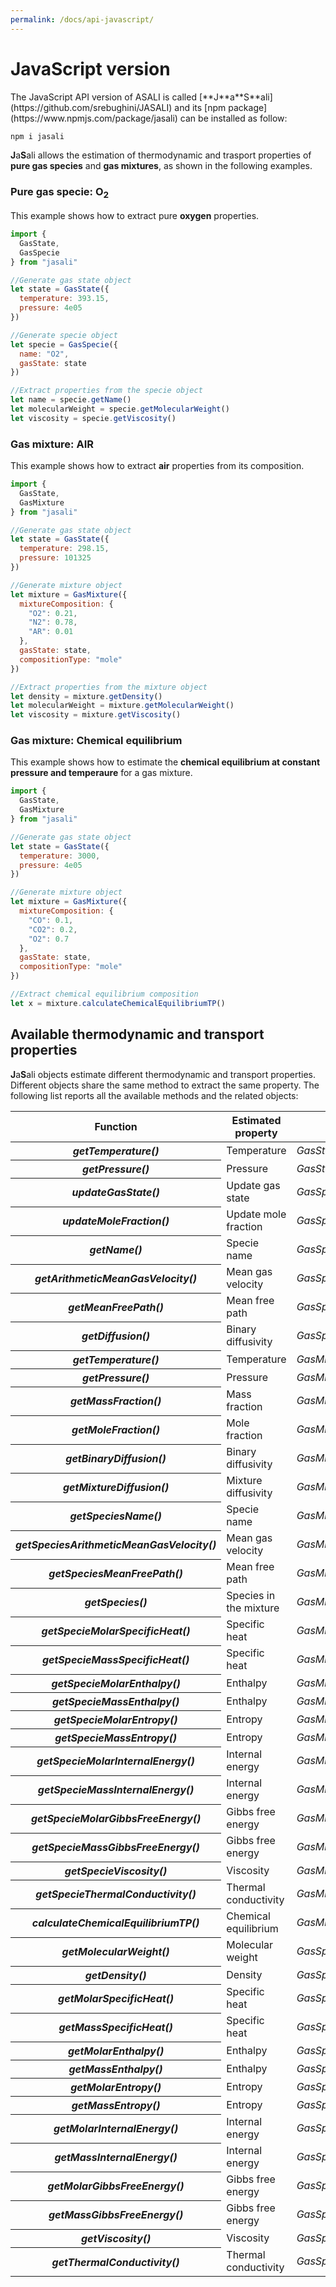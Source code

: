 ```yaml
---
permalink: /docs/api-javascript/
---
```

<h1 class="text-left"><b>JavaScript version</b></h1>
The JavaScript API version of ASALI is called [**J**a**S**ali](https://github.com/srebughini/JASALI) and its [npm package](https://www.npmjs.com/package/jasali) can be installed as follow:

```bash
npm i jasali
```

**J**a**S**ali allows the estimation of thermodynamic and trasport properties of **pure gas species** and **gas mixtures**, as shown in the following examples.

### Pure gas specie: O<sub>2</sub>
This example shows how to extract pure **oxygen** properties.

```javascript
import {
  GasState,
  GasSpecie
} from "jasali"

//Generate gas state object
let state = GasState({
  temperature: 393.15,
  pressure: 4e05
})

//Generate specie object
let specie = GasSpecie({
  name: "O2",
  gasState: state
})

//Extract properties from the specie object
let name = specie.getName()
let molecularWeight = specie.getMolecularWeight()
let viscosity = specie.getViscosity()
```

### Gas mixture: AIR
This example shows how to extract **air** properties from its composition.

```javascript
import {
  GasState,
  GasMixture
} from "jasali"

//Generate gas state object
let state = GasState({
  temperature: 298.15,
  pressure: 101325
})

//Generate mixture object
let mixture = GasMixture({
  mixtureComposition: {
    "O2": 0.21,
    "N2": 0.78,
    "AR": 0.01
  },
  gasState: state,
  compositionType: "mole"
})

//Extract properties from the mixture object
let density = mixture.getDensity()
let molecularWeight = mixture.getMolecularWeight()
let viscosity = mixture.getViscosity()
```
### Gas mixture: Chemical equilibrium
This example shows how to estimate the **chemical equilibrium at constant pressure and temperaure** for a gas mixture.

```javascript
import {
  GasState,
  GasMixture
} from "jasali"

//Generate gas state object
let state = GasState({
  temperature: 3000,
  pressure: 4e05
})

//Generate mixture object
let mixture = GasMixture({
  mixtureComposition: {
    "CO": 0.1,
    "CO2": 0.2,
    "O2": 0.7
  },
  gasState: state,
  compositionType: "mole"
})

//Extract chemical equilibrium composition
let x = mixture.calculateChemicalEquilibriumTP()
```

## **Available thermodynamic and transport properties**
**J**a**S**ali objects estimate different thermodynamic and transport properties. Different objects share the same method to extract the same property. The following list reports all the available methods and the related objects:

<table class="table table-striped">
  <thead>
      <tr>
          <th scope="row">Function</th>
          <th>Estimated property</th>
          <th>Method of</th>
          <th>Unit dimension</th>
      </tr>
  </thead>
  <tbody>
    <tr>
      <th scope="row"><b><i>getTemperature()</i></b></th>
      <td>Temperature</td>
      <td><i>GasState</i></td>
      <td>K</td>
    </tr>
    <tr>
      <th scope="row"><b><i>getPressure()</i></b></th>
      <td>Pressure</td>
      <td><i>GasState</i></td>
      <td>Pa</td>
    </tr>
    <tr>
      <th scope="row"><b><i>updateGasState()</i></b></th>
      <td>Update gas state</td>
      <td><i>GasSpecie</i></td>
      <td>n.a</td>
    </tr>
    <tr>
      <th scope="row"><b><i>updateMoleFraction()</i></b></th>
      <td>Update mole fraction</td>
      <td><i>GasSpecie</i></td>
      <td>n.a</td>
    </tr>
    <tr>
      <th scope="row"><b><i>getName()</i></b></th>
      <td>Specie name</td>
      <td><i>GasSpecie</i></td>
      <td>n.a</td>
    </tr>
    <tr>
      <th scope="row"><b><i>getArithmeticMeanGasVelocity()</i></b></th>
      <td>Mean gas velocity</td>
      <td><i>GasSpecie</i></td>
      <td>m/s</td>
    </tr>
    <tr>
      <th scope="row"><b><i>getMeanFreePath()</i></b></th>
      <td>Mean free path</td>
      <td><i>GasSpecie</i></td>
      <td>m</td>
    </tr>
    <tr>
      <th scope="row"><b><i>getDiffusion()</i></b></th>
      <td>Binary diffusivity</td>
      <td><i>GasSpecie</i></td>
      <td>m<sup>2</sup>/s</td>
    </tr>
    <tr>
      <th scope="row"><b><i>getTemperature()</i></b></th>
      <td>Temperature</td>
      <td><i>GasMixture</i></td>
      <td>K</td>
    </tr>
    <tr>
      <th scope="row"><b><i>getPressure()</i></b></th>
      <td>Pressure</td>
      <td><i>GasMixture</i></td>
      <td>Pa</td>
    </tr>
    <tr>
      <th scope="row"><b><i>getMassFraction()</i></b></th>
      <td>Mass fraction</td>
      <td><i>GasMixture</i></td>
      <td>n.a</td>
    </tr>
    <tr>
      <th scope="row"><b><i>getMoleFraction()</i></b></th>
      <td>Mole fraction</td>
      <td><i>GasMixture</i></td>
      <td>n.a</td>
    </tr>
    <tr>
      <th scope="row"><b><i>getBinaryDiffusion()</i></b></th>
      <td>Binary diffusivity</td>
      <td><i>GasMixture</i></td>
      <td>m<sup>2</sup>/s</td>
    </tr>
    <tr>
      <th scope="row"><b><i>getMixtureDiffusion()</i></b></th>
      <td>Mixture diffusivity</td>
      <td><i>GasMixture</i></td>
      <td>m<sup>2</sup>/s</td>
    </tr>
    <tr>
      <th scope="row"><b><i>getSpeciesName()</i></b></th>
      <td>Specie name</td>
      <td><i>GasMixture</i></td>
      <td>n.a</td>
    </tr>
    <tr>
      <th scope="row"><b><i>getSpeciesArithmeticMeanGasVelocity()</i></b></th>
      <td>Mean gas velocity</td>
      <td><i>GasMixture</i></td>
      <td>m/s</td>
    </tr>
    <tr>
      <th scope="row"><b><i>getSpeciesMeanFreePath()</i></b></th>
      <td>Mean free path</td>
      <td><i>GasMixture</i></td>
      <td>m</td>
    </tr>
    <tr>
      <th scope="row"><b><i>getSpecies()</i></b></th>
      <td>Species in the mixture</td>
      <td><i>GasMixture</i></td>
      <td>n.a</td>
    </tr>
    <tr>
      <th scope="row"><b><i>getSpecieMolarSpecificHeat()</i></b></th>
      <td>Specific heat</td>
      <td><i>GasMixture</i></td>
      <td>J/kmol/K</td>
    </tr>
    <tr>
      <th scope="row"><b><i>getSpecieMassSpecificHeat()</i></b></th>
      <td>Specific heat</td>
      <td><i>GasMixture</i></td>
      <td>J/kg/K</td>
    </tr>
    <tr>
      <th scope="row"><b><i>getSpecieMolarEnthalpy()</i></b></th>
      <td>Enthalpy</td>
      <td><i>GasMixture</i></td>
      <td>J/kmol</td>
    </tr>
    <tr>
      <th scope="row"><b><i>getSpecieMassEnthalpy()</i></b></th>
      <td>Enthalpy</td>
      <td><i>GasMixture</i></td>
      <td>J/kg</td>
    </tr>
    <tr>
      <th scope="row"><b><i>getSpecieMolarEntropy()</i></b></th>
      <td>Entropy</td>
      <td><i>GasMixture</i></td>
      <td>J/kmol/K</td>
    </tr>
    <tr>
      <th scope="row"><b><i>getSpecieMassEntropy()</i></b></th>
      <td>Entropy</td>
      <td><i>GasMixture</i></td>
      <td>J/kg/K</td>
    </tr>
    <tr>
      <th scope="row"><b><i>getSpecieMolarInternalEnergy()</i></b></th>
      <td>Internal energy</td>
      <td><i>GasMixture</i></td>
      <td>J/kmol</td>
    </tr>
    <tr>
      <th scope="row"><b><i>getSpecieMassInternalEnergy()</i></b></th>
      <td>Internal energy</td>
      <td><i>GasMixture</i></td>
      <td>J/kg</td>
    </tr>
    <tr>
      <th scope="row"><b><i>getSpecieMolarGibbsFreeEnergy()</i></b></th>
      <td>Gibbs free energy</td>
      <td><i>GasMixture</i></td>
      <td>J/kmol</td>
    </tr>
    <tr>
      <th scope="row"><b><i>getSpecieMassGibbsFreeEnergy()</i></b></th>
      <td>Gibbs free energy</td>
      <td><i>GasMixture</i></td>
      <td>J/kg</td>
    </tr>
    <tr>
      <th scope="row"><b><i>getSpecieViscosity()</i></b></th>
      <td>Viscosity</td>
      <td><i>GasMixture</i></td>
      <td>Pa*s</td>
    </tr>
    <tr>
      <th scope="row"><b><i>getSpecieThermalConductivity()</i></b></th>
      <td>Thermal conductivity</td>
      <td><i>GasMixture</i></td>
      <td>W/m/K</td>
    </tr>
    <tr>
      <th scope="row"><b><i>calculateChemicalEquilibriumTP()</i></b></th>
      <td>Chemical equilibrium</td>
      <td><i>GasMixture</i></td>
      <td>mole fraction</td>
    </tr>
    <tr>
      <th scope="row"><b><i>getMolecularWeight()</i></b></th>
      <td>Molecular weight</td>
      <td><i>GasSpecie/GasMixture</i></td>
      <td>g/mol</td>
    </tr>
    <tr>
      <th scope="row"><b><i>getDensity()</i></b></th>
      <td>Density</td>
      <td><i>GasSpecie/GasMixture</i></td>
      <td>kg/m<sup>3</sup></td>
    </tr>
    <tr>
      <th scope="row"><b><i>getMolarSpecificHeat()</i></b></th>
      <td>Specific heat</td>
      <td><i>GasSpecie/GasMixture</i></td>
      <td>J/kmol/K</td>
    </tr>
    <tr>
      <th scope="row"><b><i>getMassSpecificHeat()</i></b></th>
      <td>Specific heat</td>
      <td><i>GasSpecie/GasMixture</i></td>
      <td>J/kg/K</td>
    </tr>
    <tr>
      <th scope="row"><b><i>getMolarEnthalpy()</i></b></th>
      <td>Enthalpy</td>
      <td><i>GasSpecie/GasMixture</i></td>
      <td>J/kmol</td>
    </tr>
    <tr>
      <th scope="row"><b><i>getMassEnthalpy()</i></b></th>
      <td>Enthalpy</td>
      <td><i>GasSpecie/GasMixture</i></td>
      <td>J/kg</td>
    </tr>
    <tr>
      <th scope="row"><b><i>getMolarEntropy()</i></b></th>
      <td>Entropy</td>
      <td><i>GasSpecie/GasMixture</i></td>
      <td>J/kmol/K</td>
    </tr>
    <tr>
      <th scope="row"><b><i>getMassEntropy()</i></b></th>
      <td>Entropy</td>
      <td><i>GasSpecie/GasMixture</i></td>
      <td>J/kg/K</td>
    </tr>
    <tr>
      <th scope="row"><b><i>getMolarInternalEnergy()</i></b></th>
      <td>Internal energy</td>
      <td><i>GasSpecie/GasMixture</i></td>
      <td>J/kmol</td>
    </tr>
    <tr>
      <th scope="row"><b><i>getMassInternalEnergy()</i></b></th>
      <td>Internal energy</td>
      <td><i>GasSpecie/GasMixture</i></td>
      <td>J/kg</td>
    </tr>
    <tr>
      <th scope="row"><b><i>getMolarGibbsFreeEnergy()</i></b></th>
      <td>Gibbs free energy</td>
      <td><i>GasSpecie/GasMixture</i></td>
      <td>J/kmol</td>
    </tr>
    <tr>
      <th scope="row"><b><i>getMassGibbsFreeEnergy()</i></b></th>
      <td>Gibbs free energy</td>
      <td><i>GasSpecie/GasMixture</i></td>
      <td>J/kg</td>
    </tr>
    <tr>
      <th scope="row"><b><i>getViscosity()</i></b></th>
      <td>Viscosity</td>
      <td><i>GasSpecie/GasMixture</i></td>
      <td>Pa*s</td>
    </tr>
    <tr>
      <th scope="row"><b><i>getThermalConductivity()</i></b></th>
      <td>Thermal conductivity</td>
      <td><i>GasSpecie/GasMixture</i></td>
      <td>W/m/K</td>
    </tr>
  </tbody>
</table>

